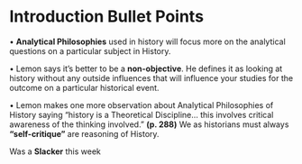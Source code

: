 # Introduction Bullet Points

•	**Analytical Philosophies** used in history will focus more on the analytical questions on a particular subject in History.  

•	Lemon says it’s better to be a **non-objective**. He defines it as looking at history without any outside influences that will influence your studies for the outcome on a particular historical event. 

•	Lemon makes one more observation about Analytical Philosophies of History saying “history is a Theoretical Discipline… this involves critical awareness of the thinking involved.” **(p. 288)** We as historians must always **“self-critique”** are reasoning of History.   

Was a **Slacker** this week
